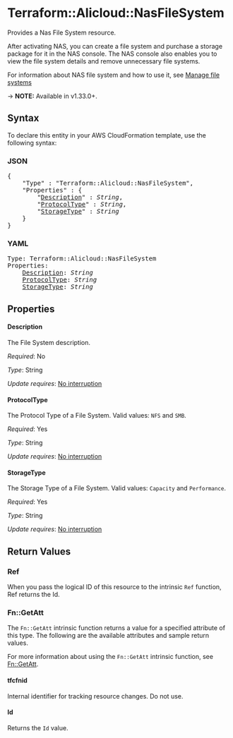 # Terraform::Alicloud::NasFileSystem

Provides a Nas File System resource.

After activating NAS, you can create a file system and purchase a storage package for it in the NAS console. The NAS console also enables you to view the file system details and remove unnecessary file systems.

For information about NAS file system and how to use it, see [Manage file systems](https://www.alibabacloud.com/help/doc-detail/27530.htm)

-> **NOTE:** Available in v1.33.0+.

## Syntax

To declare this entity in your AWS CloudFormation template, use the following syntax:

### JSON

<pre>
{
    "Type" : "Terraform::Alicloud::NasFileSystem",
    "Properties" : {
        "<a href="#description" title="Description">Description</a>" : <i>String</i>,
        "<a href="#protocoltype" title="ProtocolType">ProtocolType</a>" : <i>String</i>,
        "<a href="#storagetype" title="StorageType">StorageType</a>" : <i>String</i>
    }
}
</pre>

### YAML

<pre>
Type: Terraform::Alicloud::NasFileSystem
Properties:
    <a href="#description" title="Description">Description</a>: <i>String</i>
    <a href="#protocoltype" title="ProtocolType">ProtocolType</a>: <i>String</i>
    <a href="#storagetype" title="StorageType">StorageType</a>: <i>String</i>
</pre>

## Properties

#### Description

The File System description.

_Required_: No

_Type_: String

_Update requires_: [No interruption](https://docs.aws.amazon.com/AWSCloudFormation/latest/UserGuide/using-cfn-updating-stacks-update-behaviors.html#update-no-interrupt)

#### ProtocolType

The Protocol Type of a File System. Valid values: `NFS` and `SMB`.

_Required_: Yes

_Type_: String

_Update requires_: [No interruption](https://docs.aws.amazon.com/AWSCloudFormation/latest/UserGuide/using-cfn-updating-stacks-update-behaviors.html#update-no-interrupt)

#### StorageType

The Storage Type of a File System. Valid values: `Capacity` and `Performance`.

_Required_: Yes

_Type_: String

_Update requires_: [No interruption](https://docs.aws.amazon.com/AWSCloudFormation/latest/UserGuide/using-cfn-updating-stacks-update-behaviors.html#update-no-interrupt)

## Return Values

### Ref

When you pass the logical ID of this resource to the intrinsic `Ref` function, Ref returns the Id.

### Fn::GetAtt

The `Fn::GetAtt` intrinsic function returns a value for a specified attribute of this type. The following are the available attributes and sample return values.

For more information about using the `Fn::GetAtt` intrinsic function, see [Fn::GetAtt](https://docs.aws.amazon.com/AWSCloudFormation/latest/UserGuide/intrinsic-function-reference-getatt.html).

#### tfcfnid

Internal identifier for tracking resource changes. Do not use.

#### Id

Returns the <code>Id</code> value.

